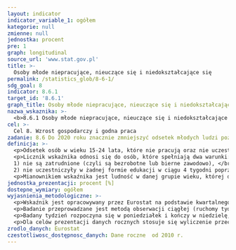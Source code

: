 ```yaml
---
layout: indicator
indicator_variable_1: ogółem
kategorie: null
zmienne: null
jednostka: procent
pre: 1
graph: longitudinal
source_url: 'www.stat.gov.pl'
title: >-
  Osoby młode niepracujące, nieuczące się i niedokształcające się
permalink: /statistics_glob/8-6-1/
sdg_goal: 8
indicator: 8.6.1
target_id: '8.6.1'
graph_title: Osoby młode niepracujące, nieuczące się i niedokształcające się
nazwa_wskaznika: >-
  <b>8.6.1 Osoby młode niepracujące, nieuczące się i niedokształcające się</b>
cel: >-
  Cel 8. Wzrost gospodarczy i godna praca
zadanie: 8.6 Do 2020 roku znacznie zmniejszyć odsetek młodych ludzi pozostających bez pracy bądź nie uczestniczących w edukacji i szkoleniach
definicja: >-
  <p>Odsetek osób w wieku 15-24 lata, które nie pracują oraz nie uczestniczą w dalszym kształceniu lub szkoleniu.</p>
  <p>Licznik wskaźnika odnosi się do osób, które spełniają dwa warunki:</br>
  1) nie są zatrudnione (czyli są bezrobotne lub bierne zawodowo), </br>
  2) nie uczestniczyły w żadnej formie edukacji w ciągu 4 tygodni poprzedzających badanie. </p>
  <p>Mianownikiem wskaźnika jest ludność w danej grupie wieku, której dotyczy wskaźnik, z wyłączeniem osób, które nie udzieliły odpowiedzi na pytania dotyczące "uczestnictwa w regularnej edukacji i szkoleniu".</p>
jednostka_prezentacji: procent [%]
dostepne_wymiary: ogółem
wyjasnienia_metodologiczne: >-
  <p>Wskaźnik jest opracowywany przez Eurostat na podstawie kwartalnego Labour Force Survey (LFS) / w Polsce - Badania Aktywności Ekonomicznej Ludności (BAEL).</p>
  <p>Badanie przeprowadzane jest metodą obserwacji ciągłej (ruchomy tydzień badania). W każdym z 13 tygodni kwartału badana jest 1/13 część kwartalnej próby mieszkań.</p>
  <p>Badany tydzień rozpoczyna się w poniedziałek i kończy w niedzielę, a badany kwartał odnosi się do kwartału kalendarzowego.</p>
  <p>Dla celów prezentacji danych rocznych stosuje się wyliczenie przeciętnych w roku z danych kwartalnych.</p>
zrodlo_danych: Eurostat
czestotliwosc_dostępnosc_danych: Dane roczne  od 2010 r.
---
```

